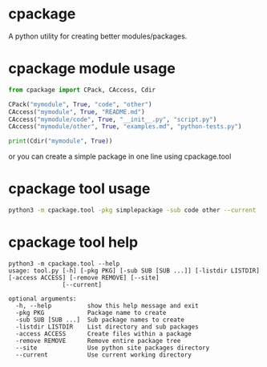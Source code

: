 # cpackage
A python utility for creating better modules/packages. 

# cpackage module usage

```python
from cpackage import CPack, CAccess, Cdir

CPack("mymodule", True, "code", "other")
CAccess("mymodule", True, "README.md")
CAccess("mymodule/code", True, "__init__.py", "script.py")
CAccess("mymodule/other", True, "examples.md", "python-tests.py")

print(Cdir("mymodule", True))
```

or you can create a simple package in one line using cpackage.tool

# cpackage tool usage

```bash
python3 -m cpackage.tool -pkg simplepackage -sub code other --current
```

# cpackage tool help
```
python3 -m cpackage.tool --help
usage: tool.py [-h] [-pkg PKG] [-sub SUB [SUB ...]] [-listdir LISTDIR] [-access ACCESS] [-remove REMOVE] [--site]
               [--current]

optional arguments:
  -h, --help          show this help message and exit
  -pkg PKG            Package name to create
  -sub SUB [SUB ...]  Sub package names to create
  -listdir LISTDIR    List directory and sub packages
  -access ACCESS      Create files within a package
  -remove REMOVE      Remove entire package tree
  --site              Use python site packages directory
  --current           Use current working directory
```
